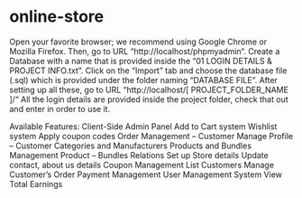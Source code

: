 # online-store

Open your favorite browser; we recommend using Google Chrome or Mozilla Firefox.
Then, go to URL “http://localhost/phpmyadmin“.
Create a Database with a name that is provided inside the “01 LOGIN DETAILS & PROJECT INFO.txt”.
Click on the “Import” tab and choose the database file (.sql) which is provided under the folder naming “DATABASE FILE”.
After setting up all these, go to URL “http://localhost/[ PROJECT_FOLDER_NAME ]/“
All the login details are provided inside the project folder, check that out and enter in order to use it.


Available Features:
Client-Side
Admin Panel
Add to Cart system
Wishlist system
Apply coupon codes
Order Management – Customer
Manage Profile – Customer
Categories and Manufacturers
Products and Bundles Management
Product – Bundles Relations
Set up Store details
Update contact, about us details
Coupon Management
List Customers
Manage Customer’s Order
Payment Management
User Management System
View Total Earnings
